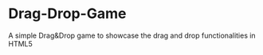 # Drag-Drop-Game
A simple Drag&amp;Drop game to showcase the drag and drop functionalities in HTML5
